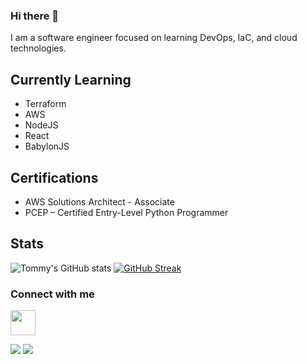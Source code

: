 ### Hi there 👋

I am a software engineer focused on learning DevOps, IaC, and cloud technologies. 

## Currently Learning
- Terraform
- AWS
- NodeJS
- React
- BabylonJS

## Certifications
- AWS Solutions Architect - Associate
- PCEP – Certified Entry-Level Python Programmer

## Stats
![Tommy's GitHub stats](https://github-readme-stats.vercel.app/api?username=tboggs300&show_icons=true&theme=dark)
[![GitHub Streak](https://streak-stats.demolab.com/?user=tboggs300&theme=dark)](https://git.io/streak-stats)

### Connect with me
<a href="https://www.linkedin.com/in/tommy-boggs-33b784193/" target="blank"><img align="center" src="https://cdn2.iconfinder.com/data/icons/social-media-2285/512/1_Linkedin_unofficial_colored_svg-512.png" alt="" height="40" width="40" /></a>

![](https://komarev.com/ghpvc/?username=tboggs300&color=lightgray)
![](https://visitor-badge.glitch.me/badge?page_id=MichaelCade.MichaelCade)
<!--
**tboggs300/tboggs300** is a ✨ _special_ ✨ repository because its `README.md` (this file) appears on your GitHub profile.


Here are some ideas to get you started:

- 🔭 I’m currently working on ...
- 🌱 I’m currently learning ...
- 👯 I’m looking to collaborate on ...
- 🤔 I’m looking for help with ...
- 💬 Ask me about ...
- 📫 How to reach me: ...
- 😄 Pronouns: ...
- ⚡ Fun fact: ...
-->

